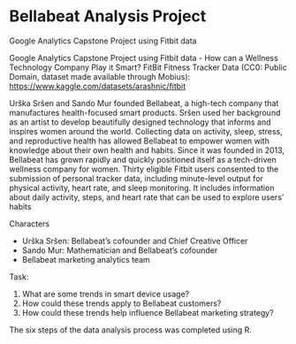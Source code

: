 # Bellabeat Analysis Project

Google Analytics Capstone Project using Fitbit data

Google Analytics Capstone Project using Fitbit data - How can a Wellness Technology Company Play it Smart?
FitBit Fitness Tracker Data (CC0: Public Domain, dataset made available through Mobius): https://www.kaggle.com/datasets/arashnic/fitbit

   Urška Sršen and Sando Mur founded Bellabeat, a high-tech company that manufactures health-focused smart products.
Sršen used her background as an artist to develop beautifully designed technology that informs and inspires women around
the world. Collecting data on activity, sleep, stress, and reproductive health has allowed Bellabeat to empower women with
knowledge about their own health and habits. Since it was founded in 2013, Bellabeat has grown rapidly and quickly
positioned itself as a tech-driven wellness company for women.
   Thirty eligible Fitbit users consented to the submission of
personal tracker data, including minute-level output for physical activity, heart rate, and sleep monitoring. It includes
information about daily activity, steps, and heart rate that can be used to explore users’ habits

Characters
* Urška Sršen: Bellabeat’s cofounder and Chief Creative Officer
* Sando Mur: Mathematician and Bellabeat’s cofounder
* Bellabeat marketing analytics team

Task:
1. What are some trends in smart device usage?
2. How could these trends apply to Bellabeat customers?
3. How could these trends help influence Bellabeat marketing strategy?





The six steps of the data analysis process was completed using R.

